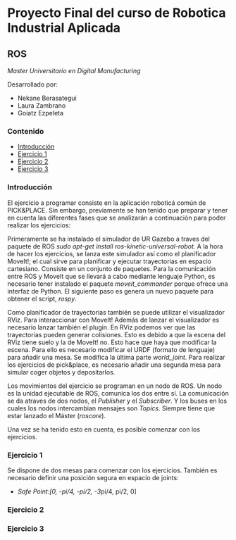 # Proyecto Final del curso de Robotica Industrial Aplicada
## ROS
*Master Universitario en Digital Manufacturing*

Desarrollado por:
* Nekane Berasategui
* Laura Zambrano
* Goiatz Ezpeleta


### Contenido
- [Introducción](https://github.com/team-GLN/Robotica_ROS/blob/main/README.md#introducci%C3%B3n)
- [Ejercicio 1](https://github.com/team-GLN/Robotica_ROS/blob/main/README.md#ejercicio-1)
- [Ejercicio 2](https://github.com/team-GLN/Robotica_ROS/blob/UR/README.md#ejercicio-2)
- [Ejercicio 3](https://github.com/team-GLN/Robotica_ROS/blob/UR/README.md#ejercicio-3)

### Introducción

El ejercicio a programar consiste en la aplicación roboticá común de PICK&PLACE. Sin embargo, previamente se han tenido que preparar y tener en cuenta las diferentes fases que se analizarán a continuación para poder realizar los ejercicios:

Primeramente se ha instalado el simulador de UR Gazebo a traves del paquete de ROS *sudo apt-get install ros-kinetic-universal-robot.* A la hora de hacer los ejercicios, se lanza este simulador así como el planificador MoveIt!; el cual sirve para planificar y ejecutar trayectorias en espacio cartesiano. Consiste en un conjunto de paquetes. Para la comunicación entre ROS y MoveIt que se llevará a cabo mediante lenguaje Python, es necesario tener instalado el paquete *moveit_commander* porque ofrece una interfaz de Python. El siguiente paso es genera un nuevo paquete para obtener el script, *rospy*.

Como planificador de trayectorias también se puede utilizar el visualizador RViz. Para interaccionar con MoveIt! Además de lanzar el visualizador es necesario lanzar también el plugin. En RViz podemos ver que las trayectorias pueden generar colisiones. Esto es debido a que la escena del RViz tiene suelo y la de MoveIt! no. Esto hace que haya que modificar la escena. Para ello es necesario modificar el URDF (formato de lenguaje) para añadir una mesa. Se modifica la última parte *world_joint*. Para realizar los ejercicios de pick&place, es necesario añadir una segunda mesa para simular coger objetos y depositarlos.

Los movimientos del ejercicio se programan en un nodo de ROS. Un nodo es la unidad ejecutable de ROS, comunica los dos entre sí. La comunicación se da atraves de dos nodos, el *Publisher* y el *Subscriber*. Y los buses en los cuales los nodos intercambian mensajes son *Topics*. Siempre tiene que estar lanzado el Máster (*roscore*).

Una vez se ha tenido esto en cuenta, es posible comenzar con los ejercicios.

### Ejercicio 1
Se dispone de dos mesas para comenzar con los ejercicios. También es necesario definir una posición segura en espacio de joints: 
* *Safe Point:[0, -pi/4, -pi/2, -3*pi/4, pi/2, 0]

### Ejercicio 2

### Ejercicio 3


